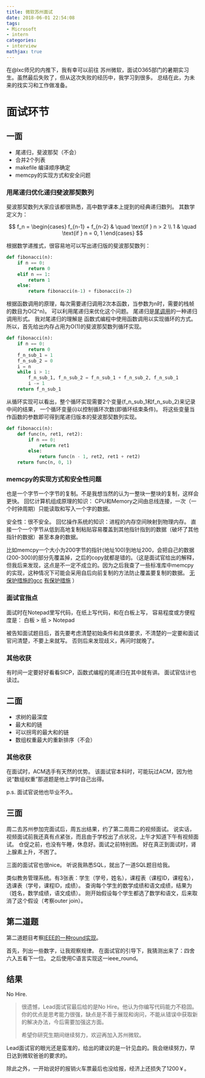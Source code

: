 ```yaml
---
title: 微软苏州面试
date: 2018-06-01 22:54:08
tags:
- Microsoft
- intern
categories:
- interview
mathjax: true
---
```


在@lxc师兄的内推下，我有幸可以前往 苏州微软，面试O365部门的暑期实习生。虽然最后失败了，但从这次失败的经历中，我学习到很多。
总结在此，为未来的找实习和工作做准备。

<!-- more -->

# 面试环节

## 一面

- 尾递归，斐波那契（不会）
- 合并2个列表
- makefile 编译顺序确定
- memcpy的实现方式和安全问题

### 用尾递归优化递归斐波那契数列

斐波那契数列大家应该都很熟悉，高中数学课本上提到的经典递归数列。
其数学定义为：

$$
f_n = \begin{cases}
f_{n-1} + f_{n-2} & \quad \text{if } n > 2 \\
1 & \quad \text{if } n = 0, 1
\end{cases}
$$

根据数学递推式，很容易地可以写出递归版的斐波那契数列：

``` python
def fibonacci(n):
    if n == 0:
        return 0
    elif n == 1:
        return 1
    else:
        return fibonacci(n-1) + fibonacci(n-2)
```

根据函数调用的原理，每次需要递归调用2次本函数，当参数为n时，需要的栈帧的数目为O(2^n)。
可以利用尾递归来优化这个问题。
尾递归是[尾调用](https://en.wikipedia.org/wiki/Tail_call)的一种递归调用形式。
我对尾递归的理解是
函数式编程中使用函数调用以实现循环的方式。
所以，首先给出内存占用为O(1)的斐波那契数列循环实现。

```python
def fibonacci(n):
    if n == 0:
        return 0
    f_n_sub_1 = 1
    f_n_sub_2 = 0
    i = n
    while i > 1:
        f_n_sub_1, f_n_sub_2 = f_n_sub_1 + f_n_sub_2, f_n_sub_1
        i -= 1
    return f_n_sub_1
```

从循环实现可以看出，整个循环实现需要2个变量(f_n_sub_1和f_n_sub_2)来记录中间的结果，
一个循环变量(i)以控制循环次数(即循环结束条件)。
将这些变量当作函数的参数即可得到尾递归版本的斐波那契数列实现。

``` python
def fibonacci(n):
    def func(n, ret1, ret2):
        if n == 0:
            return ret1
        else:
            return func(n - 1, ret2, ret1 + ret2)
    return func(n, 0, 1)
```

### memcpy的实现方式和安全性问题

也是一个字节一个字节的复制。不是我想当然的认为一整块一整块的复制，这样会更快。
回忆计算机组成原理的知识：
CPU和Memory之间由总线连接，一次（一个时钟周期）只能读取和写入一个字的数据。

安全性：很不安全。
回忆操作系统的知识：进程的内存空间映射到物理内存。
直接一个一个字节从低到高地复制粘贴容易覆盖到其他指针指到的数据（破坏了其他指针的数据）甚至本身的数据。

比如memcpy一个大小为200字节的指针(地址100)到地址200，会把自己的数据(200-300)的部分先覆盖掉，之后的copy就都是错的。（这是面试官给出的解释，但我后来发现，这点是不一定不成立的。因为之后我查了一些标准库中memcpy的实现，这种情况下可能会采用自后向前复制的方法防止覆盖要复制的数据。
[无保护措施的gcc](https://github.com/gcc-mirror/gcc/blob/master/libgcc/memcpy.c)
[有保护措施](https://blog.csdn.net/laoyang360/article/details/8020409)
）

### 面试官指点

面试时在Notepad里写代码，在纸上写代码，和在白板上写，
容易程度或方便程度是：
白板 > 纸 > Notepad

被告知面试题目后，首先要考虑清楚初始条件和具体要求，不清楚的一定要和面试官问清楚，不要上来就写。
否则后来发现歧义，再问时就晚了。

### 其他收获

有时间一定要好好看看SICP，函数式编程的尾递归在其中就有讲。
面试官估计也读过。

## 二面

- 求树的最深度
- 最大和的链
- 可以拐弯的最大和的链
- 数组权重最大的重新排序（不会）

### 其他收获

在面试时，ACM选手有天然的优势。
该面试官本科时，可能玩过ACM，因为他说“数组权重”那道题是他上学时自己出得。

p.s. 面试官说他也毕业不久。

## 三面

周二去苏州参加完面试后，周五出结果，约了第二周周二的视频面试。
说实话，视频面试前我还真有点紧张，而且由于学校出了点状况，上午才知道下午有视频面试。
仓促之前，也没有午睡，休息好。面试之前特别困。
好在真正到面试时，肾上腺素上升，不困了。

三面的面试官也很nice。
听说我熟悉SQL，就出了一道SQL题目给我。

类似教务管理系统。有3张表：学生（学号，姓名），课程表（课程ID，课程名），选课表（学号，课程ID，成绩）。
查询每个学生的数学成绩和语文成绩，结果为（姓名，数学成绩，语文成绩）。
刚开始假设每个学生都选了数学和语文，后来取消了这个假设（考察outer join）。

## 第二道题

第二道题目考察[IEEE的一种round实现](https://en.wikipedia.org/wiki/IEEE_754#Rounding_rules)。

首先，列出一些数字，让我观察规律。
在面试官的引导下，我猜测出来了：四舍六入五看下一位。
之后使用C语言实现这一ieee_round。

## 结果

No Hire.

> 很遗憾，Lead面试官最后给的是No Hire。他认为你编写代码能力不稳固。你的优点是思考能力很强，缺点是不善于展现和询问，不能从错误中获取新的解决办法，今后需要加强这方面。
>
> 希望你研究生期间继续努力，欢迎再加入苏州微软。

Lead面试官的眼光还是蛮准的，给出的建议的是一针见血的。我会继续努力，早日达到微软爸爸的要求的。

除此之外，一开始说好的报销火车票最后也没给报，经济上还损失了1200￥。